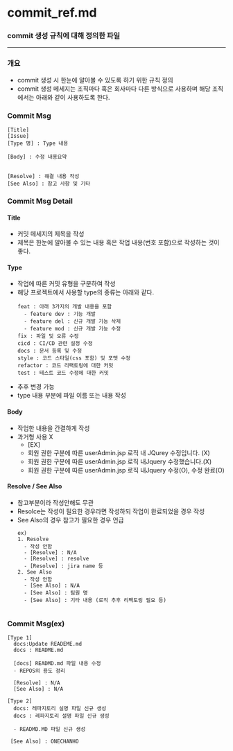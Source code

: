 # commit_ref.md
### commit 생성 규칙에 대해 정의한 파일 
----
### 개요 
- commit 생성 시 한눈에 알아볼 수 있도록 하기 위한 규칙 정의 
- commit 생성 메세지는 조직마다 혹은 회사마다 다른 방식으로 사용하며 해당 조직에서는 아래와 같이 사용하도록 한다. 


### Commit Msg
```
[Title] 
[Issue]
[Type 명] : Type 내용

[Body] : 수정 내용요약 


[Resolve] : 해결 내용 작성
[See Also] : 참고 사항 및 기타
```
### Commit Msg Detail 
#### Title 
- 커밋 메세지의 제목을 작성 
- 제목은 한눈에 알아볼 수 있는 내용 혹은 작업 내용(번호 포함)으로 작성하는 것이 좋다.

#### Type
- 작업에 따른 커밋 유형을 구분하여 작성 
- 해당 프로젝트에서 사용할 type의 종류는 아래와 같다.
  ```
  feat : 아래 3가지의 개발 내용을 포함
    - feature dev : 기능 개발 
    - feature del : 신규 개발 기능 삭제 
    - feature mod : 신규 개발 기능 수정 
  fix : 파일 및 오류 수정
  cicd : CI/CD 관련 설정 수정
  docs : 문서 등록 및 수정 
  style : 코드 스타일(css 포함) 및 포멧 수정
  refactor : 코드 리팩토링에 대한 커밋
  test : 테스트 코드 수정에 대한 커밋
  ```
- 추후 변경 가능
- type 내용 부분에 파일 이름 또는 내용 작성

#### Body
- 작업한 내용을 간결하게 작성
- 과거형 사용 X
  - [EX]
  - 회원 권한 구분에 따른 userAdmin.jsp 로직 내 JQurey 수정입니다. (X)
  - 회원 권한 구분에 따른 userAdmin.jsp 로직 내Jquery 수정했습니다.(X)
  - 회원 권한 구분에 따른 userAdmin.jsp 로직 내Jquery 수정(O), 수정 완료(O)

#### Resolve /  See Also
- 참고부분이라 작성안해도 무관 
- Resolce는 작성이 필요한 경우라면 작성하되 작업이 완료되었을 경우 작성 
- See Also의 경우 참고가 필요한 경우 언급 
  ```
  ex)
  1. Resolve
    - 작성 안함
    - [Resolve] : N/A   
    - [Resolve] : resolve
    - [Resolve] : jira name 등 
  2. See Also 
    - 작성 안함 
    - [See Also] : N/A
    - [See Also] : 팀원 명
    - [See Also] : 기타 내용 (로직 추후 리펙토링 필요 등) 
    
  ```


### Commit Msg(ex)
```
[Type 1]
  docs:Update READEME.md
  docs : README.md

  [docs] READMD.md 파일 내용 수정 
  - REPOS의 용도 정리

  [Resolve] : N/A
  [See Also] : N/A

[Type 2]
  docs: 레파지토리 설명 파일 신규 생성
  docs : 레파지토리 설명 파일 신규 생성

  - READMD.MD 파일 신규 생성 
  
 [See Also] : ONECHANHO

```
